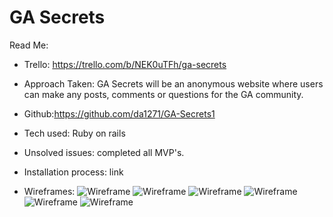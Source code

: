 # GA Secrets


Read Me:

* Trello: https://trello.com/b/NEK0uTFh/ga-secrets

* Approach Taken: GA Secrets will be an anonymous website where users can make any posts, comments or questions for the GA community.

* Github:https://github.com/da1271/GA-Secrets1

* Tech used: Ruby on rails

* Unsolved issues: completed all MVP's.

* Installation process: link

* Wireframes: 
![Wireframe](vendor/assets/frame1.jpg)
![Wireframe](vendor/assets/frame2.jpg)
![Wireframe](vendor/assets/frame3.jpg)
![Wireframe](vendor/assets/frame4.jpg)
![Wireframe](vendor/assets/frame5.jpg)
![Wireframe](vendor/assets/frame6.jpg)

